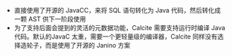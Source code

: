 - 直接使用了开源的 JavaCC，来将 SQL 语句转化为 Java 代码，然后转化成一颗 AST 供下一阶段使用
- 为了支持后面会提到的灵活的元数据功能，Calcite 需要支持运行时编译 Java 代码。默认的JavaC 太重，需要一个更轻量级的编译器，Calcite 同样没有选择造轮子，而是使用了开源的 Janino 方案